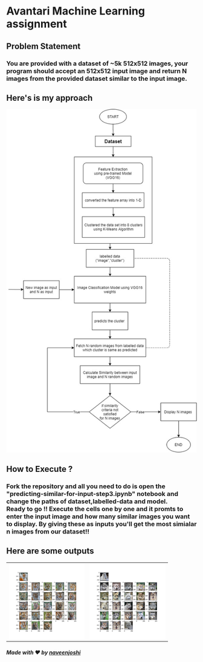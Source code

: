 # Avantari Machine Learning assignment
## Problem Statement
### You are provided with a dataset of ~5k 512x512 images, your program should accept an 512x512 input image and return N images from the provided dataset similar to the input image.
## Here's is my approach

![Flowchart](flowchart/avantari_ml_flowchart.jpg)

## How to Execute ?
### Fork the repository and all you need to do is open the "predicting-similar-for-input-step3.ipynb" notebook and change the paths of dataset,labelled-data and model.<br>Ready to go !! Execute the cells one by one and it promts to enter the input image and how many similar images you want to display. By giving these as inputs you'll get the most simialar n images from our dataset!!

## Here are some outputs

<table><tr><td><img src='https://github.com/naveenjoshii/avantari-assignment/blob/master/outputs/tiger.png?raw=true' style="height:200px;width:200px"></td><td><img src='https://github.com/naveenjoshii/avantari-assignment/blob/master/outputs/wolf.png?raw=true' style="height:200px;width:200px"></td></tr></table>

##### Made with ❤ by [naveenjoshi](https://naveenjoshi.glitch.me)
